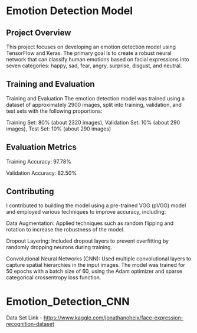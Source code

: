 # Emotion Detection Model


## Project Overview

This project focuses on developing an emotion detection model using TensorFlow and Keras. The primary goal is to create a robust neural network that can classify human emotions based on facial expressions into seven categories: happy, sad, fear, angry, surprise, disgust, and neutral.


## Training and Evaluation

Training and Evaluation
The emotion detection model was trained using a dataset of approximately 2900 images, split into training, validation, and test sets with the following proportions:

Training Set: 80% (about 2320 images),
Validation Set: 10% (about 290 images),
Test Set: 10% (about 290 images)

## Evaluation Metrics
Training Accuracy: 97.78%

Validation Accuracy: 82.50%


## Contributing

I contributed to building the model using a pre-trained VGG (pVGG) model and employed various techniques to improve accuracy, including:

Data Augmentation: Applied techniques such as random flipping and rotation to increase the robustness of the model.

Dropout Layering: Included dropout layers to prevent overfitting by randomly dropping neurons during training.

Convolutional Neural Networks (CNN): Used multiple convolutional layers to capture spatial hierarchies in the input images.
The model was trained for 50 epochs with a batch size of 60, using the Adam optimizer and sparse categorical crossentropy loss function.



# Emotion_Detection_CNN

Data Set Link - https://www.kaggle.com/jonathanoheix/face-expression-recognition-dataset
